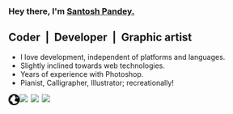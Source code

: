 ### Hey there, I'm [Santosh Pandey.][website]

## Coder &nbsp;|&nbsp; Developer &nbsp;|&nbsp; Graphic artist

- I love development, independent of platforms and languages.
- Slightly inclined towards web technologies.
- Years of experience with Photoshop.
- Pianist, Calligrapher, Illustrator; recreationally!
&nbsp;


[<img align="left" alt="esantosh.com" width="22px" src="https://raw.githubusercontent.com/iconic/open-iconic/master/svg/globe.svg" />][website]   [<img align="left"  width="22px" src="https://cdn.jsdelivr.net/npm/simple-icons@v3/icons/twitter.svg" />][twitter]  [<img align="left" width="22px" src="https://cdn.jsdelivr.net/npm/simple-icons@v3/icons/linkedin.svg" />][linkedin]   [<img align="left" width="22px" src="https://cdn.jsdelivr.net/npm/simple-icons@v3/icons/instagram.svg" />][instagram] 

&nbsp;
<br/>

[website]: https://esantosh.com
[twitter]: https://twitter.com/spx_07
[instagram]: https://instagram.com/spx_07
[linkedin]: https://linkedin.com/in/yednaphsotnas
